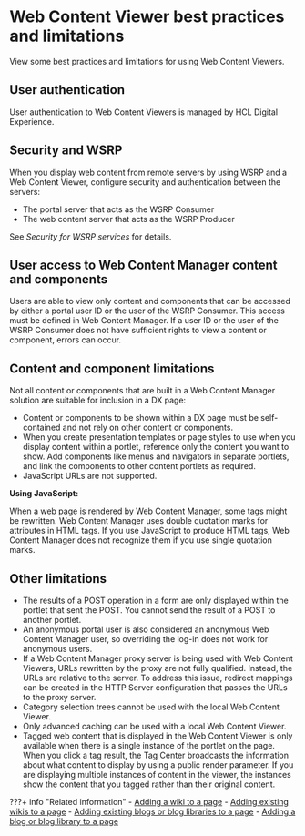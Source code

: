 # Web Content Viewer best practices and limitations

View some best practices and limitations for using Web Content Viewers.

## User authentication

User authentication to Web Content Viewers is managed by HCL Digital Experience.

## Security and WSRP

When you display web content from remote servers by using WSRP and a Web Content Viewer, configure security and authentication between the servers:

-   The portal server that acts as the WSRP Consumer
-   The web content server that acts as the WSRP Producer

See *Security for WSRP services* for details.

## User access to Web Content Manager content and components

Users are able to view only content and components that can be accessed by either a portal user ID or the user of the WSRP Consumer. This access must be defined in Web Content Manager. If a user ID or the user of the WSRP Consumer does not have sufficient rights to view a content or component, errors can occur.

## Content and component limitations

Not all content or components that are built in a Web Content Manager solution are suitable for inclusion in a DX page:

-   Content or components to be shown within a DX page must be self-contained and not rely on other content or components.
-   When you create presentation templates or page styles to use when you display content within a portlet, reference only the content you want to show. Add components like menus and navigators in separate portlets, and link the components to other content portlets as required.
-   JavaScript URLs are not supported.

**Using JavaScript:**

When a web page is rendered by Web Content Manager, some tags might be rewritten. Web Content Manager uses double quotation marks for attributes in HTML tags. If you use JavaScript to produce HTML tags, Web Content Manager does not recognize them if you use single quotation marks.

## Other limitations

-   The results of a POST operation in a form are only displayed within the portlet that sent the POST. You cannot send the result of a POST to another portlet.
-   An anonymous portal user is also considered an anonymous Web Content Manager user, so overriding the log-in does not work for anonymous users.
-   If a Web Content Manager proxy server is being used with Web Content Viewers, URLs rewritten by the proxy are not fully qualified. Instead, the URLs are relative to the server. To address this issue, redirect mappings can be created in the HTTP Server configuration that passes the URLs to the proxy server.
-   Category selection trees cannot be used with the local Web Content Viewer.
-   Only advanced caching can be used with a local Web Content Viewer.
-   Tagged web content that is displayed in the Web Content Viewer is only available when there is a single instance of the portlet on the page. When you click a tag result, the Tag Center broadcasts the information about what content to display by using a public render parameter. If you are displaying multiple instances of content in the viewer, the instances show the content that you tagged rather than their original content.


???+ info "Related information"
    - [Adding a wiki to a page](../../../../../build_sites/create_sites/developing_managing_content/wikis/wiki_add.md)
    - [Adding existing wikis to a page](../../../../../build_sites/create_sites/developing_managing_content/wikis/wiki_add_existing.md)
    - [Adding existing blogs or blog libraries to a page](../../../../../build_sites/create_sites/developing_managing_content/blogs/blog_add_existing.md)
    - [Adding a blog or blog library to a page](../../../../../build_sites/create_sites/developing_managing_content/blogs/blog_add.md)

